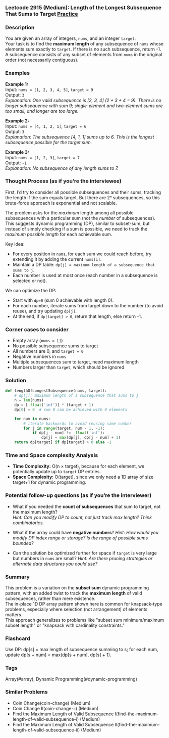 ### Leetcode 2915 (Medium): Length of the Longest Subsequence That Sums to Target [Practice](https://leetcode.com/problems/length-of-the-longest-subsequence-that-sums-to-target)

### Description  
You are given an array of integers, `nums`, and an integer `target`.  
Your task is to find the **maximum length** of any subsequence of `nums` whose elements sum exactly to `target`. If there is no such subsequence, return -1.  
A subsequence consists of any subset of elements from `nums` in the original order (not necessarily contiguous).

### Examples  

**Example 1:**  
Input: `nums = [1, 2, 3, 4, 5]`, `target = 9`  
Output: `3`  
*Explanation: One valid subsequence is [2, 3, 4] (2 + 3 + 4 = 9). There is no longer subsequence with sum 9; single-element and two-element sums are too small, and longer are too large.*

**Example 2:**  
Input: `nums = [4, 1, 2, 1]`, `target = 6`  
Output: `3`  
*Explanation: The subsequence [4, 1, 1] sums up to 6. This is the longest subsequence possible for the target sum.*

**Example 3:**  
Input: `nums = [1, 2, 3]`, `target = 7`  
Output: `-1`  
*Explanation: No subsequence of any length sums to 7.*

### Thought Process (as if you’re the interviewee)  
First, I’d try to consider all possible subsequences and their sums, tracking the length if the sum equals target. But there are 2ⁿ subsequences, so this brute-force approach is exponential and not scalable.

The problem asks for the *maximum* length among all possible subsequences with a particular sum (not the *number* of subsequences).  
This suggests dynamic programming (DP), similar to subset-sum, but instead of simply checking if a sum is possible, we need to track the *maximum possible length* for each achievable sum.

Key idea:  
- For every position in `nums`, for each sum we could reach before, try extending it by adding the current `nums[i]`.  
- Maintain a DP table: `dp[j] = maximum length of a subsequence that sums to j`.  
- Each number is used at most once (each number in a subsequence is selected or not).

We can optimize the DP:
- Start with `dp=0` (sum 0 achievable with length 0).
- For each number, iterate sums from target down to the number (to avoid reuse), and try updating `dp[j]`.
- At the end, if `dp[target] > 0`, return that length, else return -1.

### Corner cases to consider  
- Empty array (`nums = []`)
- No possible subsequence sums to target
- All numbers are 0, and `target = 0`
- Negative numbers in `nums`
- Multiple subsequences sum to target, need maximum length
- Numbers larger than `target`, which should be ignored

### Solution

```python
def lengthOfLongestSubsequence(nums, target):
    # dp[j]: maximum length of a subsequence that sums to j
    n = len(nums)
    dp = [-float('inf')] * (target + 1)
    dp[0] = 0  # sum 0 can be achieved with 0 elements

    for num in nums:
        # iterate backwards to avoid reusing same number
        for j in range(target, num - 1, -1):
            if dp[j - num] != -float('inf'):
                dp[j] = max(dp[j], dp[j - num] + 1)
    return dp[target] if dp[target] > 0 else -1
```

### Time and Space complexity Analysis  

- **Time Complexity:** O(n × target), because for each element, we potentially update up to `target` DP entries.
- **Space Complexity:** O(target), since we only need a 1D array of size target+1 for dynamic programming.

### Potential follow-up questions (as if you’re the interviewer)  

- What if you needed the **count of subsequences** that sum to target, not the maximum length?  
  *Hint: Can you modify DP to count, not just track max length? Think combinatorics.*

- What if the array could have **negative numbers**?
  *Hint: How would you modify DP index range or storage? Is the range of possible sums bounded?*

- Can the solution be optimized further for space if `target` is very large but numbers in `nums` are small?
  *Hint: Are there pruning strategies or alternate data structures you could use?*

### Summary
This problem is a variation on the **subset sum** dynamic programming pattern, with an added twist to track the **maximum length** of valid subsequences, rather than mere existence.  
The in-place 1D DP array pattern shown here is common for knapsack-type problems, especially where selection (not arrangement) of elements matters.  
This approach generalizes to problems like "subset sum minimum/maximum subset length" or "knapsack with cardinality constraints."


### Flashcard
Use DP: dp[s] = max length of subsequence summing to s; for each num, update dp[s + num] = max(dp[s + num], dp[s] + 1).

### Tags
Array(#array), Dynamic Programming(#dynamic-programming)

### Similar Problems
- Coin Change(coin-change) (Medium)
- Coin Change II(coin-change-ii) (Medium)
- Find the Maximum Length of Valid Subsequence I(find-the-maximum-length-of-valid-subsequence-i) (Medium)
- Find the Maximum Length of Valid Subsequence II(find-the-maximum-length-of-valid-subsequence-ii) (Medium)